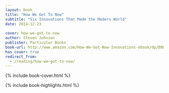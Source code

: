```yaml
---
layout: book
title: "How We Got To Now"
subtitle: "Six Innovations That Made the Modern World"
date: 2014-12-23
 
cover: how-we-got-to-now
author: Steven Johnson
publisher: Particular Books
book-url: http://www.amazon.com/How-We-Got-Now-Innovations-ebook/dp/B00O8AD3QQ/
has_cover: true
redirect_from:
  - /reading/how-we-got-to-now/
---
```

{% include book-cover.html %}

{% include book-highlights.html %}
